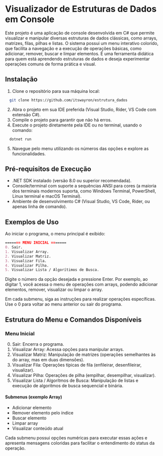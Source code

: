 # Visualizador de Estruturas de Dados em Console

Este projeto é uma aplicação de console desenvolvida em C# que permite visualizar e manipular diversas estruturas de dados clássicas, como arrays, matrizes, filas, pilhas e listas. O sistema possui um menu interativo colorido, que facilita a navegação e a execução de operações básicas, como adicionar, remover, buscar e limpar elementos. É uma ferramenta didática para quem está aprendendo estruturas de dados e deseja experimentar operações comuns de forma prática e visual.

## Instalação

1. Clone o repositório para sua máquina local: 

```bash
  git clone https://github.com/itswayron/estrutura_dados
```

2. Abra o projeto em sua IDE preferida (Visual Studio, Rider, VS Code com extensão C#).
3. Compile o projeto para garantir que não há erros.
4. Execute o projeto diretamente pela IDE ou no terminal, usando o comando:
```bash
  dotnet run
```
5. Navegue pelo menu utilizando os números das opções e explore as funcionalidades.

## Pré-requisitos de Execução
- .NET SDK instalado (versão 8.0 ou superior recomendada).
- Console/terminal com suporte a sequências ANSI para cores (a maioria dos terminais modernos suporta, como Windows Terminal, PowerShell, Linux terminal e macOS Terminal).
- Ambiente de desenvolvimento C# (Visual Studio, VS Code, Rider, ou apenas linha de comando).

## Exemplos de Uso

Ao iniciar o programa, o menu principal é exibido:
``` markdown
======= MENU INICIAL =======
0. Sair.
1. Visualizar Array.
2. Visualizar Matriz.
3. Visualizar Fila.
4. Visualizar Pilha.
5. Visualizar Lista / Algorítimos de Busca.
```

Digite o número da opção desejada e pressione Enter. Por exemplo, ao digitar 1, você acessa o menu de operações com arrays, podendo adicionar elementos, remover, visualizar ou limpar o array.

Em cada submenu, siga as instruções para realizar operações específicas. Use o 0 para voltar ao menu anterior ou sair do programa.

## Estrutura do Menu e Comandos Disponíveis

### Menu Inicial

0. Sair: Encerra o programa.
1. Visualizar Array: Acessa opções para manipular arrays.
2. Visualizar Matriz: Manipulação de matrizes (operações semelhantes às do array, mas em duas dimensões).
3. Visualizar Fila: Operações típicas de fila (enfileirar, desenfileirar, visualizar).
4. Visualizar Pilha: Operações de pilha (empilhar, desempilhar, visualizar).
5. Visualizar Lista / Algorítmos de Busca: Manipulação de listas e execução de algoritmos de busca sequencial e binária.

#### Submenus (exemplo Array)

- Adicionar elemento
- Remover elemento pelo índice
- Buscar elemento
- Limpar array
- Visualizar conteúdo atual

Cada submenu possui opções numéricas para executar essas ações e apresenta mensagens coloridas para facilitar o entendimento do status da operação.